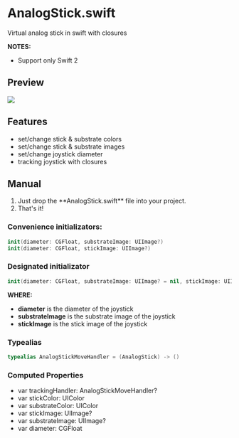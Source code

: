 # AnalogStick.swift

Virtual analog stick in swift with closures

**NOTES:**
- Support only Swift 2

## Preview
<img src="https://dl.dropboxusercontent.com/u/25298147/AnalogStickPreview.gif" />

## Features
- set/change stick & substrate colors
- set/change stick & substrate images
- set/change joystick diameter
- tracking joystick with closures

## Manual
<ol>
<li>Just drop the **AnalogStick.swift** file into your project.</li>
<li>That's it!</li>
</ol>

### Convenience initializators:
``` swift
init(diameter: CGFloat, substrateImage: UIImage?)
init(diameter: CGFloat, stickImage: UIImage?)
```

### Designated initializator
``` swift
init(diameter: CGFloat, substrateImage: UIImage? = nil, stickImage: UIImage? = nil)
```

**WHERE:**
- **diameter** is the diameter of the joystick
- **substrateImage** is the substrate image of the joystick
- **stickImage** is the stick image of the joystick

### Typealias
``` swift
typealias AnalogStickMoveHandler = (AnalogStick) -> ()
```

### Computed Properties
- var trackingHandler: AnalogStickMoveHandler?
- var stickColor: UIColor
- var substrateColor: UIColor
- var stickImage: UIImage?
- var substrateImage: UIImage?
- var diameter: CGFloat

